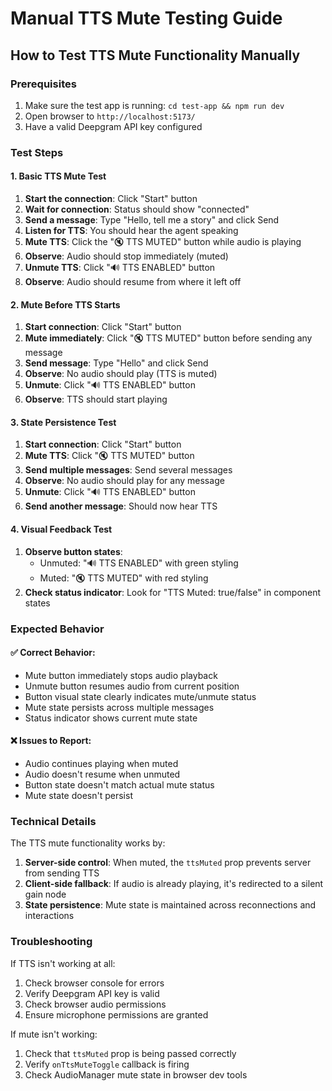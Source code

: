 # Manual TTS Mute Testing Guide

## How to Test TTS Mute Functionality Manually

### Prerequisites
1. Make sure the test app is running: `cd test-app && npm run dev`
2. Open browser to `http://localhost:5173/`
3. Have a valid Deepgram API key configured

### Test Steps

#### 1. Basic TTS Mute Test
1. **Start the connection**: Click "Start" button
2. **Wait for connection**: Status should show "connected"
3. **Send a message**: Type "Hello, tell me a story" and click Send
4. **Listen for TTS**: You should hear the agent speaking
5. **Mute TTS**: Click the "🔇 TTS MUTED" button while audio is playing
6. **Observe**: Audio should stop immediately (muted)
7. **Unmute TTS**: Click "🔊 TTS ENABLED" button
8. **Observe**: Audio should resume from where it left off

#### 2. Mute Before TTS Starts
1. **Start connection**: Click "Start" button
2. **Mute immediately**: Click "🔇 TTS MUTED" button before sending any message
3. **Send message**: Type "Hello" and click Send
4. **Observe**: No audio should play (TTS is muted)
5. **Unmute**: Click "🔊 TTS ENABLED" button
6. **Observe**: TTS should start playing

#### 3. State Persistence Test
1. **Start connection**: Click "Start" button
2. **Mute TTS**: Click "🔇 TTS MUTED" button
3. **Send multiple messages**: Send several messages
4. **Observe**: No audio should play for any message
5. **Unmute**: Click "🔊 TTS ENABLED" button
6. **Send another message**: Should now hear TTS

#### 4. Visual Feedback Test
1. **Observe button states**:
   - Unmuted: "🔊 TTS ENABLED" with green styling
   - Muted: "🔇 TTS MUTED" with red styling
2. **Check status indicator**: Look for "TTS Muted: true/false" in component states

### Expected Behavior

#### ✅ **Correct Behavior:**
- Mute button immediately stops audio playback
- Unmute button resumes audio from current position
- Button visual state clearly indicates mute/unmute status
- Mute state persists across multiple messages
- Status indicator shows current mute state

#### ❌ **Issues to Report:**
- Audio continues playing when muted
- Audio doesn't resume when unmuted
- Button state doesn't match actual mute status
- Mute state doesn't persist

### Technical Details

The TTS mute functionality works by:
1. **Server-side control**: When muted, the `ttsMuted` prop prevents server from sending TTS
2. **Client-side fallback**: If audio is already playing, it's redirected to a silent gain node
3. **State persistence**: Mute state is maintained across reconnections and interactions

### Troubleshooting

If TTS isn't working at all:
1. Check browser console for errors
2. Verify Deepgram API key is valid
3. Check browser audio permissions
4. Ensure microphone permissions are granted

If mute isn't working:
1. Check that `ttsMuted` prop is being passed correctly
2. Verify `onTtsMuteToggle` callback is firing
3. Check AudioManager mute state in browser dev tools
